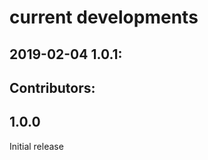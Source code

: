 # current developments
2019-02-04 1.0.1:
------------------

Contributors:
-------------




## 1.0.0

Initial release
